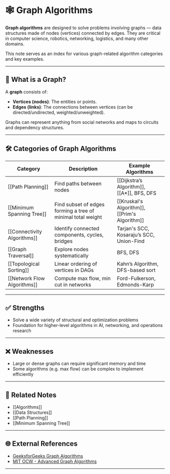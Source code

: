 # 🕸️ Graph Algorithms

**Graph algorithms** are designed to solve problems involving graphs — data structures made of nodes (vertices) connected by edges. They are critical in computer science, robotics, networking, logistics, and many other domains.

This note serves as an index for various graph-related algorithm categories and key examples.

---

## 🧠 What is a Graph?

A **graph** consists of:

- **Vertices (nodes)**: The entities or points.
- **Edges (links)**: The connections between vertices (can be directed/undirected, weighted/unweighted).

Graphs can represent anything from social networks and maps to circuits and dependency structures.

---

## 🛠️ Categories of Graph Algorithms

| Category                   | Description                                           | Example Algorithms                       |
|----------------------------|-------------------------------------------------------|------------------------------------------|
| [[Path Planning]]   | Find paths between nodes                             | [[Dijkstra’s Algorithm]], [[A*]], BFS, DFS |
| [[Minimum Spanning Tree]]    | Find subset of edges forming a tree of minimal total weight | [[Kruskal's Algorithm]], [[Prim's Algorithm]] |
| [[Connectivity Algorithms]]  | Identify connected components, cycles, bridges       | Tarjan's SCC, Kosaraju’s SCC, Union-Find |
| [[Graph Traversal]]          | Explore nodes systematically                         | BFS, DFS                                 |
| [[Topological Sorting]]      | Linear ordering of vertices in DAGs                  | Kahn’s Algorithm, DFS-based sort         |
| [[Network Flow Algorithms]]  | Compute max flow, min cut in networks                | Ford-Fulkerson, Edmonds-Karp             |

---

## ✅ Strengths

- Solve a wide variety of structural and optimization problems
- Foundation for higher-level algorithms in AI, networking, and operations research

---

## ❌ Weaknesses

- Large or dense graphs can require significant memory and time
- Some algorithms (e.g. max flow) can be complex to implement efficiently

---

## 🔗 Related Notes

- [[Algorithms]]
- [[Data Structures]]
- [[Path Planning]]
- [[Minimum Spanning Tree]]

---

## 🌐 External References

- [GeeksforGeeks Graph Algorithms](https://www.geeksforgeeks.org/graph-data-structure-and-algorithms/)
- [MIT OCW - Advanced Graph Algorithms](https://ocw.mit.edu/courses/electrical-engineering-and-computer-science/6-851-advanced-data-structures-spring-2012/lecture-videos/)

---
